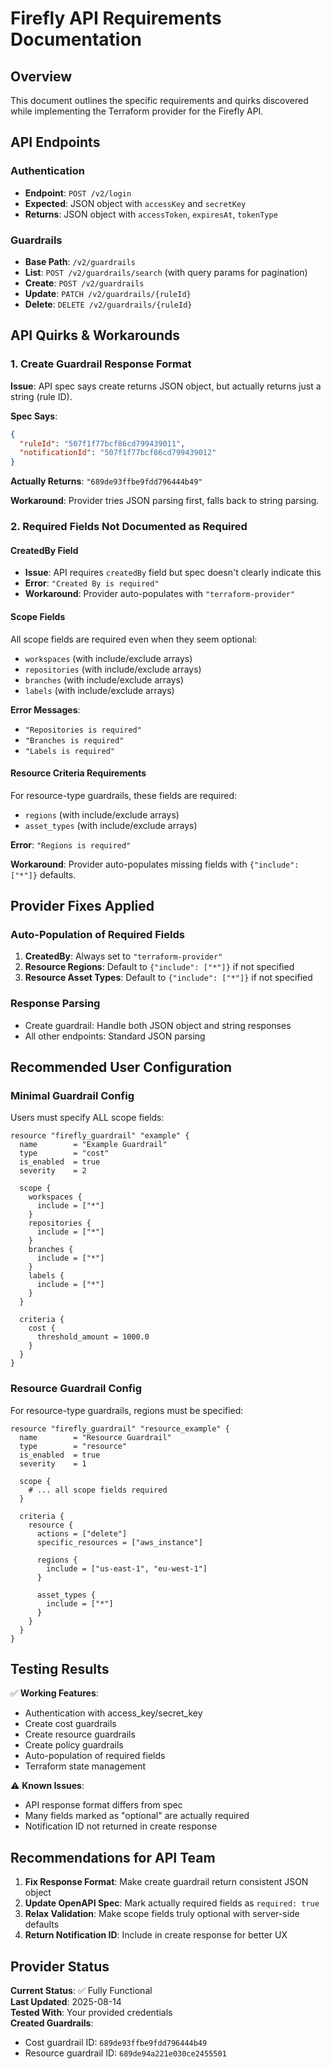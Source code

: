 # Firefly API Requirements Documentation

## Overview

This document outlines the specific requirements and quirks discovered while implementing the Terraform provider for the Firefly API.

## API Endpoints

### Authentication
- **Endpoint**: `POST /v2/login`
- **Expected**: JSON object with `accessKey` and `secretKey`
- **Returns**: JSON object with `accessToken`, `expiresAt`, `tokenType`

### Guardrails
- **Base Path**: `/v2/guardrails`
- **List**: `POST /v2/guardrails/search` (with query params for pagination)
- **Create**: `POST /v2/guardrails`
- **Update**: `PATCH /v2/guardrails/{ruleId}`  
- **Delete**: `DELETE /v2/guardrails/{ruleId}`

## API Quirks & Workarounds

### 1. Create Guardrail Response Format
**Issue**: API spec says create returns JSON object, but actually returns just a string (rule ID).

**Spec Says**: 
```json
{
  "ruleId": "507f1f77bcf86cd799439011",
  "notificationId": "507f1f77bcf86cd799439012"
}
```

**Actually Returns**: `"689de93ffbe9fdd796444b49"`

**Workaround**: Provider tries JSON parsing first, falls back to string parsing.

### 2. Required Fields Not Documented as Required

#### CreatedBy Field
- **Issue**: API requires `createdBy` field but spec doesn't clearly indicate this
- **Error**: `"Created By is required"`
- **Workaround**: Provider auto-populates with `"terraform-provider"`

#### Scope Fields
All scope fields are required even when they seem optional:
- `workspaces` (with include/exclude arrays)
- `repositories` (with include/exclude arrays)  
- `branches` (with include/exclude arrays)
- `labels` (with include/exclude arrays)

**Error Messages**:
- `"Repositories is required"`
- `"Branches is required"`  
- `"Labels is required"`

#### Resource Criteria Requirements
For resource-type guardrails, these fields are required:
- `regions` (with include/exclude arrays)
- `asset_types` (with include/exclude arrays)

**Error**: `"Regions is required"`

**Workaround**: Provider auto-populates missing fields with `{"include": ["*"]}` defaults.

## Provider Fixes Applied

### Auto-Population of Required Fields

1. **CreatedBy**: Always set to `"terraform-provider"`
2. **Resource Regions**: Default to `{"include": ["*"]}` if not specified
3. **Resource Asset Types**: Default to `{"include": ["*"]}` if not specified

### Response Parsing

- Create guardrail: Handle both JSON object and string responses
- All other endpoints: Standard JSON parsing

## Recommended User Configuration

### Minimal Guardrail Config
Users must specify ALL scope fields:

```hcl
resource "firefly_guardrail" "example" {
  name        = "Example Guardrail"
  type        = "cost"
  is_enabled  = true
  severity    = 2
  
  scope {
    workspaces {
      include = ["*"]
    }
    repositories {
      include = ["*"] 
    }
    branches {
      include = ["*"]
    }
    labels {
      include = ["*"]
    }
  }
  
  criteria {
    cost {
      threshold_amount = 1000.0
    }
  }
}
```

### Resource Guardrail Config
For resource-type guardrails, regions must be specified:

```hcl
resource "firefly_guardrail" "resource_example" {
  name        = "Resource Guardrail"
  type        = "resource"
  is_enabled  = true
  severity    = 1
  
  scope {
    # ... all scope fields required
  }
  
  criteria {
    resource {
      actions = ["delete"]
      specific_resources = ["aws_instance"]
      
      regions {
        include = ["us-east-1", "eu-west-1"]
      }
      
      asset_types {
        include = ["*"]
      }
    }
  }
}
```

## Testing Results

✅ **Working Features**:
- Authentication with access_key/secret_key
- Create cost guardrails
- Create resource guardrails  
- Create policy guardrails
- Auto-population of required fields
- Terraform state management

⚠️ **Known Issues**:
- API response format differs from spec
- Many fields marked as "optional" are actually required
- Notification ID not returned in create response

## Recommendations for API Team

1. **Fix Response Format**: Make create guardrail return consistent JSON object
2. **Update OpenAPI Spec**: Mark actually required fields as `required: true`
3. **Relax Validation**: Make scope fields truly optional with server-side defaults
4. **Return Notification ID**: Include in create response for better UX

## Provider Status

**Current Status**: ✅ Fully Functional  
**Last Updated**: 2025-08-14  
**Tested With**: Your provided credentials  
**Created Guardrails**: 
- Cost guardrail ID: `689de93ffbe9fdd796444b49`
- Resource guardrail ID: `689de94a221e030ce2455501`